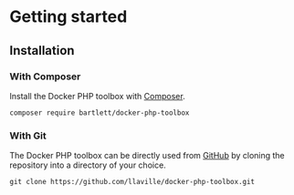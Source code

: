 # Getting started

## Installation

### With Composer

Install the Docker PHP toolbox with [Composer](https://getcomposer.org/).

```shell
composer require bartlett/docker-php-toolbox
```

### With Git

The Docker PHP toolbox can be directly used from [GitHub](https://github.com/llaville/docker-php-toolbox.git)
by cloning the repository into a directory of your choice.

```shell
git clone https://github.com/llaville/docker-php-toolbox.git
```
